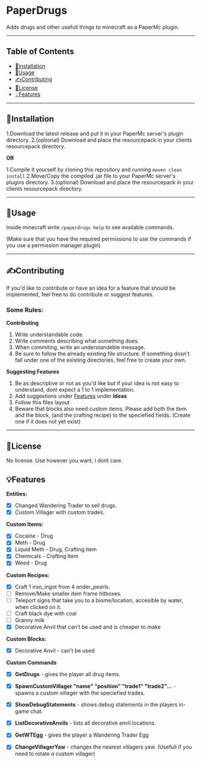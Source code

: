 # PaperDrugs

Adds drugs and other usefull things to minecraft as a PaperMc plugin.

***
## Table of Contents

- [📂Installation](#installation)
- [🔌Usage](#usage)
- [✍️Contributing](#contributing)
- [📃License](#license)
- [💡Features](#features)

***
## 📂Installation

1.Download the latest release and put it in your PaperMc server's plugin directory.
2.(optional) Download and place the resourcepack in your clients resourcepack directory.

**OR**

1.Compile it yourself by cloning this repository and running ```maven clean install```
2.Move/Copy the compiled .jar file to your PaperMc server's plugins directory.
3.(optional) Download and place the resourcepack in your clients resourcepack directory.

***
## 🔌Usage

Inside minecraft write ```/paperdrugs help``` to see available commands.

(Make sure that you have the required permissions to use the commands if you use a permission manager plugin)


***
## ✍️Contributing

If you'd like to contribute or have an idea for a feature that should be implemented, feel free to do contribute or suggest features.

### Some Rules:

**Contributing**
1. Write understandable code.
2. Write comments describing what something does.
3. When commiting, write an understandeble message.
4. Be sure to follow the already existing file structure. If something dosn't fall under one of the existing directories, feel free to create your own.

**Suggesting Features**
1. Be as descriptive or not as you'd like but if your idea is not easy to understand, dont expect a 1 to 1 implementation.
2. Add suggestions under [Features](#features) under **Ideas**
3. Follow this files layout
4. Beware that blocks also need custom items. Please add both the item and the block, (and the crafting recipe) to the speciefied fields. (Create one if it does not yet exist) 

****
## 📃License

No license. Use however you want, I dont care.

## 💡Features
**Entities:**
- [X] Changed Wandering Trader to sell drugs.
- [X] Custom Villager with custom trades.

**Custom Items:**
- [X] Cocaine - Drug
- [X] Meth - Drug
- [X] Liquid Meth - Drug, Crafting Item
- [X] Chemicals - Crafting Item
- [X] Weed - Drug

**Custom Recipes:**
- [X] Craft 1 iron_ingot from 4 ender_pearls.
- [ ] Remove/Make smaller item frame hitboxes.
- [ ] Teleport signs that take you to a biome/location, accesible by water, when clicked on it.
- [ ] Craft black dye with coal
- [ ] Granny milk
- [X] Decorative Anvil that can't be used and is cheaper to make

**Custom Blocks:**
- [X] Decorative Anvil - can't be used

**Custom Commands**
- [X] **GetDrugs** - gives the player all drug items.
- [X] **SpawnCustomVillager "name" "position" "trade1" "trade2"...** - spawns a custom villager with the speciefied trades.
- [X] **ShowDebugStatements** - shows debug statements in the players in-game chat.
- [X] **ListDecorativeAnvils** - lists all decorative anvil locations.
- [X] **GetWTEgg** - gives the player a Wandering Trader Egg
- [X] **ChangeVillagerYaw** - changes the nearest villagers yaw. (Usefull if you need to rotate a custom villager)


